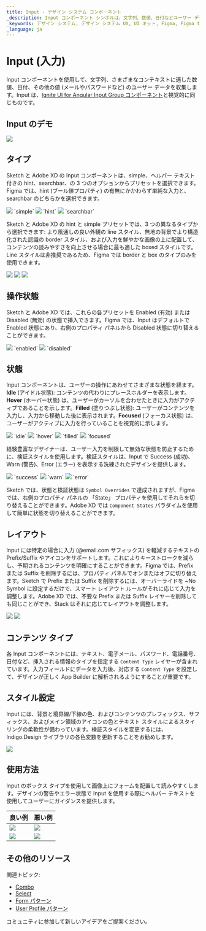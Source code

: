 ```yaml
---
title: Input - デザイン システム コンポーネント
_description: Input コンポーネント シンボルは、文字列、数値、日付などユーザー データのコレクションが使用できます。
_keywords: デザイン システム, デザイン システム UX, UI キット, Figma, Figma to Angular, Figma からコードをエクスポート, Figma to HTML, Figma UI キット, Sketch, Ignite UI for Angular, Sketch to Angular, Angular, Angular デザイン システム, Sketch からコードをエクスポート, Angular 用のデザイン キット, Sketch HTML, Sketch to HTML, Sketch UI キット, Adobe XD, Adobe XD to Angular, Adobe XD からコードをエクスポート, Adobe XD to HTML, Adobe XD UI キット
_language: ja
---
```


# Input (入力)

Input コンポーネントを使用して、文字列、さまざまなコンテキストに適した数値、日付、その他の値 (メールやパスワードなど) のユーザー データを収集します。Input は、[Ignite UI for Angular Input Group コンポーネント](https://jp.infragistics.com/products/ignite-ui-angular/angular/components/input_group.html)と視覚的に同じものです。

## Input のデモ

<img class="responsive-img" src="../images/input_demo.png" srcset="../images/input_demo@2x.png 2x" />

## タイプ

Sketch と Adobe XD の Input コンポーネントは、simple、ヘルパー テキスト付きの hint、searchbar、の 3 つのオプションからプリセットを選択できます。Figma では、hint (ブール値プロパティ) の有無にかかわらず単純な入力と、searchbar のどちらかを選択できます。

<img class="responsive-img" src="../images/input_simple.png" srcset="../images/input_simple@2x.png 2x" />
`simple`
<img class="responsive-img" src="../images/input_hint.png" srcset="../images/input_hint@2x.png 2x" />
`hint`
<img class="responsive-img" src="../images/input_searchbar.png" srcset="../images/input_searchbar@2x.png 2x" />
`searchbar`

Sketch と Adobe XD の hint と simple プリセットでは、3 つの異なるタイプから選択できます: より風通しの良い外観の line スタイル、無地の背景でより構造化された認識の border スタイル、および入力を鮮やかな画像の上に配置して、コンテンツの読みやすさを向上させる場合に最も適した boxed スタイルです。Line スタイルは非推奨であるため、Figma では border と box のタイプのみを使用できます。

<img class="responsive-img" src="../images/input_simple.png" srcset="../images/input_simple@2x.png 2x" />
<img class="responsive-img" src="../images/input_border.png" srcset="../images/input_border@2x.png 2x" />
<img class="responsive-img" src="../images/input_box.png" srcset="../images/input_box@2x.png 2x" />

## 操作状態

Sketch と Adobe XD では、これらの各プリセットを Enabled (有効) または Disabled (無効) の状態で挿入できます。Figma では、Input はデフォルトで Enabled 状態にあり、右側のプロパティ パネルから Disabled 状態に切り替えることができます。

<img class="responsive-img" src="../images/input_enabled.png" srcset="../images/input_enabled@2x.png 2x" />
`enabled`
<img class="responsive-img" src="../images/input_disabled.png" srcset="../images/input_disabled@2x.png 2x" />
`disabled`

## 状態

Input コンポーネントは、ユーザーの操作にあわせてさまざまな状態を経ます。**Idle** (アイドル状態): コンテンツの代わりにプレースホルダーを表示します。**Hover** (ホーバー状態) は、ユーザーがカーソルを合わせたときに入力がアクティブであることを示します。**Filled** (塗りつぶし状態): ユーザーがコンテンツを入力し、入力から移動した後に表示されます。**Focused** (フォーカス状態) は、ユーザーがアクティブに入力を行っていることを視覚的に示します。

<img class="responsive-img" src="../images/input_idle.png" srcset="../images/input_idle@2x.png 2x" />
`idle`
<img class="responsive-img" src="../images/input_hover.png" srcset="../images/input_hover@2x.png 2x" />
`hover`
<img class="responsive-img" src="../images/input_filled.png" srcset="../images/input_filled@2x.png 2x" />
`filled`
<img class="responsive-img" src="../images/input_focused.png" srcset="../images/input_focused@2x.png 2x" />
`focused`

経験豊富なデザイナーは、ユーザー入力を制限して無効な状態を防止するために、検証スタイルを使用します。検証スタイルは、Input で Success (成功)、Warn (警告)、Error (エラー) を表示する洗練されたデザインを提供します。

<img class="responsive-img" src="../images/input_success.png" srcset="../images/input_success@2x.png 2x" />
`success`
<img class="responsive-img" src="../images/input_warning.png" srcset="../images/input_warning@2x.png 2x" />
`warn`
<img class="responsive-img" src="../images/input_error.png" srcset="../images/input_error@2x.png 2x" />
`error`

Sketch では、状態と検証状態は `Symbol Overrides` で達成されますが、Figma では、右側のプロパティ パネルの 「State」 プロパティを使用してそれらを切り替えることができます。Adobe XD では `Component States` パラダイムを使用して簡単に状態を切り替えることができます。

## レイアウト

Input には特定の場合に入力 (@email.com サフィックス) を軽減するテキストの Prefix/Suffix やアイコンをサポートします。これによりキーストロークを減らし、予期されるコンテンツを明確にすることができます。Figma では、Prefix または Suffix を削除するには、プロパティ パネルでオンまたはオフに切り替えます。Sketch で Prefix または Suffix を削除するには、オーバーライドを ~No Symbol に設定するだけで、スマート レイアウト ルールがそれに応じて入力を調整します。Adobe XD では、不要な Prefix または Suffix レイヤーを削除しても同じことができ、Stack はそれに応じてレイアウトを調整します。

<img class="responsive-img" src="../images/input_prefix.png" srcset="../images/input_prefix@2x.png 2x" />
<img class="responsive-img" src="../images/input_suffix.png" srcset="../images/input_suffix@2x.png 2x" />

## コンテンツ タイプ

各 Input コンポーネントには、テキスト、電子メール、パスワード、電話番号、日付など、挿入される情報のタイプを指定する `Content Type` レイヤーが含まれています。入力フィールドにデータを入力後、対応する `Content Type` を設定して、デザインが正しく App Builder に解析されるようにすることが重要です。

## スタイル設定

Input には、背景と境界線/下線の色、およびコンテンツのプレフィックス、サフィックス、およびメイン領域のアイコンの色とテキスト スタイルによるスタイリングの柔軟性が備わっています。検証スタイルを変更するには、Indigo.Design ライブラリの各色変数を更新することをお勧めします。 

<img class="responsive-img" src="../images/input_styling.png" srcset="../images/input_styling@2x.png 2x" />

## 使用方法

Input のボックス タイプを使用して画像上にフォームを配置して読みやすくします。デザインの警告やエラー状態で Input を使用する際にヘルパー テキストを使用してユーザーにガイダンスを提供します。

| 良い例                                                                           | 悪い例                                                                            |
| ---------------------------------------------------------------------------- | -------------------------------------------------------------------------------- |
| <img class="responsive-img" src="../images/input_do1.png" srcset="../images/input_do1@2x.png 2x" /> | <img class="responsive-img" src="../images/input_dont1.png" srcset="../images/input_dont1@2x.png 2x" /> |
| <img class="responsive-img" src="../images/input_do2.png" srcset="../images/input_do2@2x.png 2x" /> | <img class="responsive-img" src="../images/input_dont2.png" srcset="../images/input_dont2@2x.png 2x" /> |

## その他のリソース

関連トピック:

- [Combo](combo.md)
- [Select](select.md)
- [Form パターン](../patterns/form.md)
- [User Profile パターン](../patterns/user-profile.md)
  <div class="divider--half"></div>

コミュニティに参加して新しいアイデアをご提案ください。

